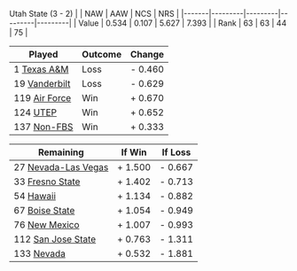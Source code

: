 Utah State (3 - 2)
|       |   NAW   |   AAW   |   NCS   |   NRS   |
|-------|---------|---------|---------|---------|
| Value |   0.534 |   0.107 |   5.627 |   7.393 |
| Rank  |      63 |      63 |      44 |      75 |

| Played                    | Outcome    |  Change  |
|---------------------------|------------|----------|
|   1 [Texas A&M             ](TexasAM.md)| Loss       | -  0.460 |
|  19 [Vanderbilt            ](Vanderbilt.md)| Loss       | -  0.629 |
| 119 [Air Force             ](AirForce.md)| Win        | +  0.670 |
| 124 [UTEP                  ](UTEP.md)| Win        | +  0.652 |
| 137 [Non-FBS               ](NonFBS.md)| Win        | +  0.333 |

| Remaining                 |  If Win  |  If Loss |
|---------------------------|----------|----------|
|  27 [Nevada-Las Vegas      ](NevadaLasVegas.md)| +  1.500 | -  0.667 |
|  33 [Fresno State          ](FresnoState.md)| +  1.402 | -  0.713 |
|  54 [Hawaii                ](Hawaii.md)| +  1.134 | -  0.882 |
|  67 [Boise State           ](BoiseState.md)| +  1.054 | -  0.949 |
|  76 [New Mexico            ](NewMexico.md)| +  1.007 | -  0.993 |
| 112 [San Jose State        ](SanJoseState.md)| +  0.763 | -  1.311 |
| 133 [Nevada                ](Nevada.md)| +  0.532 | -  1.881 |


